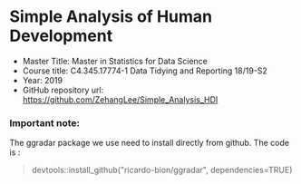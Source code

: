 # Simple Analysis of Human Development

* Master Title: Master in Statistics for Data Science
* Course title: C4.345.17774-1 Data Tidying and Reporting 18/19-S2
* Year: 2019
* GitHub repository url: https://github.com/ZehangLee/Simple_Analysis_HDI

### Important note:
The ggradar package we use need to install directly from github.
The code is :

> devtools::install_github("ricardo-bion/ggradar", dependencies=TRUE)
